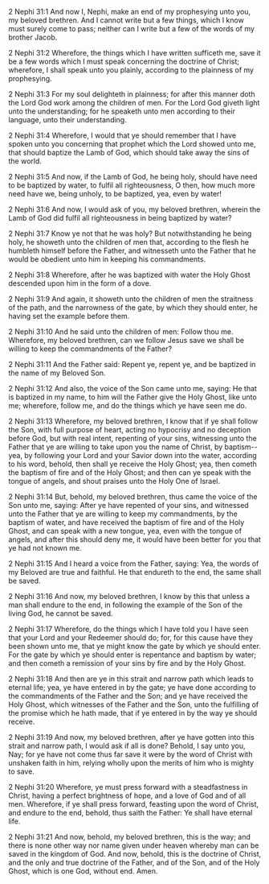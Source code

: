 2 Nephi 31:1 And now I, Nephi, make an end of my prophesying unto you,
my beloved brethren. And I cannot write but a few things, which I know
must surely come to pass; neither can I write but a few of the words of
my brother Jacob.

2 Nephi 31:2 Wherefore, the things which I have written sufficeth me,
save it be a few words which I must speak concerning the doctrine of
Christ; wherefore, I shall speak unto you plainly, according to the
plainness of my prophesying.

2 Nephi 31:3 For my soul delighteth in plainness; for after this manner
doth the Lord God work among the children of men. For the Lord God
giveth light unto the understanding; for he speaketh unto men according
to their language, unto their understanding.

2 Nephi 31:4 Wherefore, I would that ye should remember that I have
spoken unto you concerning that prophet which the Lord showed unto me,
that should baptize the Lamb of God, which should take away the sins of
the world.

2 Nephi 31:5 And now, if the Lamb of God, he being holy, should have
need to be baptized by water, to fulfil all righteousness, O then, how
much more need have we, being unholy, to be baptized, yea, even by
water!

2 Nephi 31:6 And now, I would ask of you, my beloved brethren, wherein
the Lamb of God did fulfil all righteousness in being baptized by water?

2 Nephi 31:7 Know ye not that he was holy? But notwithstanding he being
holy, he showeth unto the children of men that, according to the flesh
he humbleth himself before the Father, and witnesseth unto the Father
that he would be obedient unto him in keeping his commandments.

2 Nephi 31:8 Wherefore, after he was baptized with water the Holy Ghost
descended upon him in the form of a dove.

2 Nephi 31:9 And again, it showeth unto the children of men the
straitness of the path, and the narrowness of the gate, by which they
should enter, he having set the example before them.

2 Nephi 31:10 And he said unto the children of men: Follow thou me.
Wherefore, my beloved brethren, can we follow Jesus save we shall be
willing to keep the commandments of the Father?

2 Nephi 31:11 And the Father said: Repent ye, repent ye, and be baptized
in the name of my Beloved Son.

2 Nephi 31:12 And also, the voice of the Son came unto me, saying: He
that is baptized in my name, to him will the Father give the Holy Ghost,
like unto me; wherefore, follow me, and do the things which ye have seen
me do.

2 Nephi 31:13 Wherefore, my beloved brethren, I know that if ye shall
follow the Son, with full purpose of heart, acting no hypocrisy and no
deception before God, but with real intent, repenting of your sins,
witnessing unto the Father that ye are willing to take upon you the name
of Christ, by baptism--yea, by following your Lord and your Savior down
into the water, according to his word, behold, then shall ye receive the
Holy Ghost; yea, then cometh the baptism of fire and of the Holy Ghost;
and then can ye speak with the tongue of angels, and shout praises unto
the Holy One of Israel.

2 Nephi 31:14 But, behold, my beloved brethren, thus came the voice of
the Son unto me, saying: After ye have repented of your sins, and
witnessed unto the Father that ye are willing to keep my commandments,
by the baptism of water, and have received the baptism of fire and of
the Holy Ghost, and can speak with a new tongue, yea, even with the
tongue of angels, and after this should deny me, it would have been
better for you that ye had not known me.

2 Nephi 31:15 And I heard a voice from the Father, saying: Yea, the
words of my Beloved are true and faithful. He that endureth to the end,
the same shall be saved.

2 Nephi 31:16 And now, my beloved brethren, I know by this that unless a
man shall endure to the end, in following the example of the Son of the
living God, he cannot be saved.

2 Nephi 31:17 Wherefore, do the things which I have told you I have seen
that your Lord and your Redeemer should do; for, for this cause have
they been shown unto me, that ye might know the gate by which ye should
enter. For the gate by which ye should enter is repentance and baptism
by water; and then cometh a remission of your sins by fire and by the
Holy Ghost.

2 Nephi 31:18 And then are ye in this strait and narrow path which leads
to eternal life; yea, ye have entered in by the gate; ye have done
according to the commandments of the Father and the Son; and ye have
received the Holy Ghost, which witnesses of the Father and the Son, unto
the fulfilling of the promise which he hath made, that if ye entered in
by the way ye should receive.

2 Nephi 31:19 And now, my beloved brethren, after ye have gotten into
this strait and narrow path, I would ask if all is done? Behold, I say
unto you, Nay; for ye have not come thus far save it were by the word of
Christ with unshaken faith in him, relying wholly upon the merits of him
who is mighty to save.

2 Nephi 31:20 Wherefore, ye must press forward with a steadfastness in
Christ, having a perfect brightness of hope, and a love of God and of
all men. Wherefore, if ye shall press forward, feasting upon the word of
Christ, and endure to the end, behold, thus saith the Father: Ye shall
have eternal life.

2 Nephi 31:21 And now, behold, my beloved brethren, this is the way; and
there is none other way nor name given under heaven whereby man can be
saved in the kingdom of God. And now, behold, this is the doctrine of
Christ, and the only and true doctrine of the Father, and of the Son,
and of the Holy Ghost, which is one God, without end. Amen.
